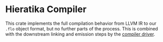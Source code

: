 # Hieratika Compiler

This crate implements the full compilation behavior from LLVM IR to our `.flo` object format, but no
further parts of the process. This is combined with the downstream linking and emission steps by the
[compiler driver](../driver).
